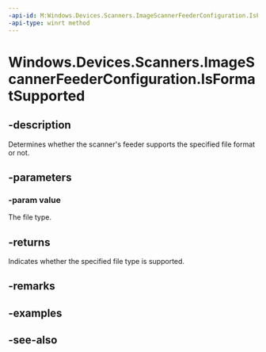 ```yaml
---
-api-id: M:Windows.Devices.Scanners.ImageScannerFeederConfiguration.IsFormatSupported(Windows.Devices.Scanners.ImageScannerFormat)
-api-type: winrt method
---
```


<!-- Method syntax
public bool IsFormatSupported(Windows.Devices.Scanners.ImageScannerFormat value)
-->

# Windows.Devices.Scanners.ImageScannerFeederConfiguration.IsFormatSupported

## -description
Determines whether the scanner's feeder supports the specified file format or not.

## -parameters
### -param value
The file type.

## -returns
Indicates whether the specified file type is supported.

## -remarks

## -examples

## -see-also
